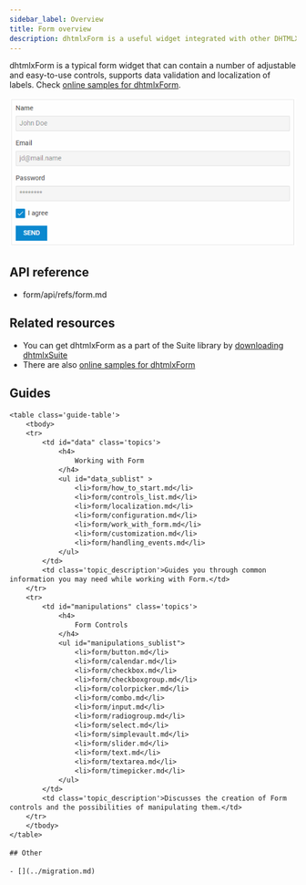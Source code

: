 ```yaml
---
sidebar_label: Overview
title: Form overview
description: dhtmlxForm is a useful widget integrated with other DHTMLX components and intended to view and edit data, validate them and send to a server side.  
---          
```




dhtmlxForm is a typical form widget that can contain a number of adjustable and easy-to-use controls, supports data validation and localization of labels.
Check [online samples for dhtmlxForm](https://docs.dhtmlx.com/suite/samples/form/). 

![](../assets/form/form_front.png)

## API reference

- form/api/refs/form.md

## Related resources

- You can get dhtmlxForm as a part of the Suite library by [downloading dhtmlxSuite](https://dhtmlx.com/docs/products/dhtmlxSuite/download.shtml)          
- There are also [online samples for dhtmlxForm](https://docs.dhtmlx.com/suite/samples/form/)  

## Guides
``` todo
<table class='guide-table'>
	<tbody>
	<tr>
		<td id="data" class='topics'>
		    <h4>
		        Working with Form
		    </h4>
		    <ul id="data_sublist" >
            	<li>form/how_to_start.md</li>            		       	
            	<li>form/controls_list.md</li>                  
				<li>form/localization.md</li>
				<li>form/configuration.md</li>
                <li>form/work_with_form.md</li>
                <li>form/customization.md</li>
                <li>form/handling_events.md</li>
            </ul>
        </td>
        <td class='topic_description'>Guides you through common information you may need while working with Form.</td>
    </tr>
   	<tr>
		<td id="manipulations" class='topics'>
		    <h4>
		        Form Controls
		    </h4>
		    <ul id="manipulations_sublist">                 	
				<li>form/button.md</li>
				<li>form/calendar.md</li>
				<li>form/checkbox.md</li>
				<li>form/checkboxgroup.md</li>
                <li>form/colorpicker.md</li>
				<li>form/combo.md</li>
				<li>form/input.md</li>
				<li>form/radiogroup.md</li>
				<li>form/select.md</li>
				<li>form/simplevault.md</li>
				<li>form/slider.md</li>
                <li>form/text.md</li>
				<li>form/textarea.md</li>
				<li>form/timepicker.md</li>               
            </ul>
        </td>
		<td class='topic_description'>Discusses the creation of Form controls and the possibilities of manipulating them.</td>
    </tr>
   	</tbody>
</table>

## Other

- [](../migration.md)
```
